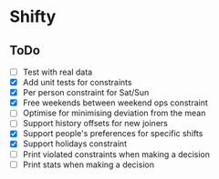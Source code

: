 # Shifty

## ToDo
- [ ] Test with real data
- [X] Add unit tests for constraints
- [X] Per person constraint for Sat/Sun
- [X] Free weekends between weekend ops constraint
- [ ] Optimise for minimising deviation from the mean
- [ ] Support history offsets for new joiners
- [X] Support people's preferences for specific shifts
- [X] Support holidays constraint
- [ ] Print violated constraints when making a decision
- [ ] Print stats when making a decision